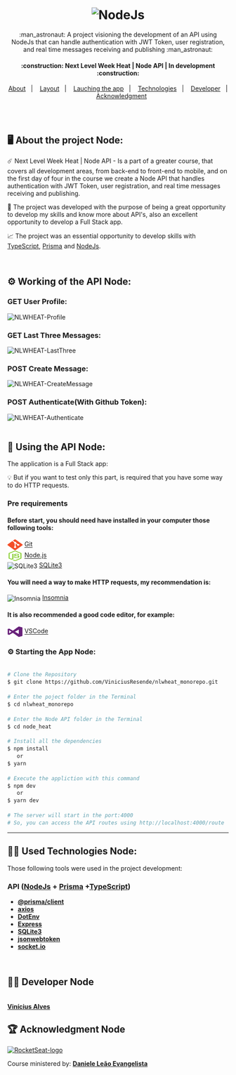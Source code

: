 <h1 align="center">
  <img alt="NodeJs" src="https://cdn.jsdelivr.net/gh/devicons/devicon/icons/nodejs/nodejs-plain-wordmark.svg" width="400px" height="200px" />
</h1>
<p align= "center">:man_astronaut: A project visioning the development of an API using NodeJs that can handle authentication with JWT Token, user registration, and real time messages receiving and publishing :man_astronaut:</p>

<h4 align="center"> 
	:construction:  Next Level Week Heat | Node API | In development  :construction:
</h4>

<p align="center">
  <a href="#desktop_computer-about-the-project-node">About</a>&nbsp;&nbsp;&nbsp;|&nbsp;&nbsp;&nbsp;
  <a href="#gear-working-of-the-api-node">Layout</a>&nbsp;&nbsp;&nbsp;|&nbsp;&nbsp;&nbsp;
  <a href="#rocket-using-the-api-node">Lauching the app</a>&nbsp;&nbsp;&nbsp;|&nbsp;&nbsp;&nbsp;
  <a href="#man_technologist-used-technologies-node">Technologies</a>&nbsp;&nbsp;&nbsp;|&nbsp;&nbsp;&nbsp;
  <a href="#raising_hand_man-developer-node">Developer</a>&nbsp;&nbsp;&nbsp;|&nbsp;&nbsp;&nbsp;
  <a href="#trophy-acknowledgment-node">Acknowledgment</a> 
</p>

</br>
</br>

## :desktop_computer: About the project Node:

:comet: Next Level Week Heat | Node API - Is a part of a greater course, that covers all development areas, from back-end to front-end to mobile, and on the first day of four in the course we create a Node API that handles authentication with JWT Token, user registration, and real time messages receiving and publishing.

:rocket: The project was developed with the purpose of being a great opportunity to develop my skills and know more about API's, also an excellent opportunity to develop a Full Stack app.

:chart_with_upwards_trend: The project was an essential opportunity to develop skills with [TypeScript](https://www.typescriptlang.org/), [Prisma](https://www.prisma.io/) and [NodeJs](https://nodejs.org/en/).  

</br>

## :gear: Working of the API Node:

### GET User Profile:
 <img alt="NLWHEAT-Profile" src="https://res.cloudinary.com/viniciusalvesdefaria/image/upload/v1635002630/NLW4/Screenshot_from_2021-10-23_12-23-00_kyy6mv.png">
 
### GET Last Three Messages:
 <img alt="NLWHEAT-LastThree" src="https://res.cloudinary.com/viniciusalvesdefaria/image/upload/v1635002774/NLW4/Screenshot_from_2021-10-23_12-25-41_v0hzyw.png">
 
### POST Create Message:
 <img alt="NLWHEAT-CreateMessage" src="https://res.cloudinary.com/viniciusalvesdefaria/image/upload/v1635002832/NLW4/Screenshot_from_2021-10-23_12-27-00_osdjea.png">
 
### POST Authenticate(With Github Token):
 <img alt="NLWHEAT-Authenticate" src="https://res.cloudinary.com/viniciusalvesdefaria/image/upload/v1635002954/NLW4/Screenshot_from_2021-10-23_12-28-53_cztrlk.png">
 
</br>
</br>

## :rocket: Using the API Node:

The application is a Full Stack app:

:bulb: But if you want to test only this part, is required that you have some way to do HTTP requests.

### Pre requirements
#### Before start, you should need have installed in your computer those following tools:
<img align="center" alt="GIT" height="25" width="35" src="https://raw.githubusercontent.com/devicons/devicon/master/icons/git/git-original.svg" style="max-width:100%;">  [Git](https://git-scm.com)</img>
</br>
<img align="center" alt="NodeJS" height="25" width="35" src="https://raw.githubusercontent.com/devicons/devicon/master/icons/nodejs/nodejs-original.svg" style="max-width:100%;"> [Node.js](https://nodejs.org/en/)</img>
</br>
<img align="center" alt="SQLite3" height="25" width="35" src="https://upload.wikimedia.org/wikipedia/commons/thumb/9/97/Sqlite-square-icon.svg/1200px-Sqlite-square-icon.svg.png" style="max-width:100%;"> [SQLite3](https://www.sqlite.org/index.html)</img>

#### You will need a way to make HTTP requests, my recommendation is: 
<img align="center" alt="Insomnia" height="25" width="25" src="https://user-images.githubusercontent.com/38081852/87548811-6a05c580-c683-11ea-99ad-465f97fc0e60.png" style="max-width:100%;"> [Insomnia](https://support.insomnia.rest/)</img>
</br>


#### It is also recommended a good code editor, for example: 
<img align="center" alt="VisualStudioCode" height="25" width="35" src="https://raw.githubusercontent.com/devicons/devicon/master/icons/visualstudio/visualstudio-plain.svg" style="max-width:100%;"> [VSCode](https://code.visualstudio.com/)</img>
</br>

### :gear: Starting the App Node:

 ```bash

 # Clone the Repository
 $ git clone https://github.com/ViniciusResende/nlwheat_monorepo.git
 
 # Enter the poject folder in the Terminal
 $ cd nlwheat_monorepo
 
 # Enter the Node API folder in the Terminal
 $ cd node_heat
 
 # Install all the dependencies
 $ npm install
    or
 $ yarn
 
 # Execute the appliction with this command
 $ npm dev
    or
 $ yarn dev
 
 # The server will start in the port:4000
 # So, you can access the API routes using http://localhost:4000/route
 
 
 ```
 
 ---
 
## :man_technologist: Used Technologies Node:

Those following tools were used in the project development:

### **API**  ([NodeJs](https://nodejs.org/en/) + [Prisma](https://www.prisma.io/) +[TypeScript](https://www.typescriptlang.org/))

-   **[@prisma/client](https://www.prisma.io/)**
-   **[axios](https://www.npmjs.com/package/axios)**
-   **[DotEnv](https://www.npmjs.com/package/dotenv)**
-   **[Express](https://expressjs.com/)**
-   **[SQLite3](https://www.sqlite.org/index.html)**
-   **[jsonwebtoken](https://www.npmjs.com/package/jsonwebtoken)**
-   **[socket.io](https://socket.io/)**

</br>

## :raising_hand_man: Developer Node

<a href="https://github.com/ViniciusResende">
 	<img src="https://res.cloudinary.com/viniciusalvesdefaria/image/upload/v1613257612/foto_perfil_rounded_mv1cpi.png" width="100px;" alt=""/>
 <br />
 	<b>Vinícius Alves</b></a> <a href="https://github.com/ViniciusResende" title="Vinícius Alves"></a>
 <br />
 
 ## :trophy: Acknowledgment Node

<a href="https://rocketseat.com.br/">
 	<img src="https://pbs.twimg.com/profile_images/1291682473592659968/sEorc6oh.jpg" width="100px;" alt="RocketSeat-logo"/>
 </a> 
 <br />
 	<p>Course ministered by: <a href="https://www.linkedin.com/in/daniele-le%C3%A3o-evangelista-5540ab25/"><b>Daniele Leão Evangelista</b></a></p>
 <br />

